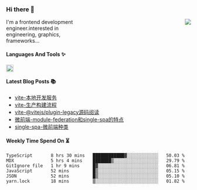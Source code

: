 <!--
**zhaohuanyuu/zhaohuanyuu** is a ✨ _special_ ✨ repository because its `README.md` (this file) appears on your GitHub profile.
-->

### Hi there 👋

<picture>
  <source media="(prefers-color-scheme: dark)" srcset="https://github-readme-stats.vercel.app/api?username=zhaohuanyuu&count_private=true&show_icons=true&theme=city_lights&hide_title=true">
  <img align="right" src="https://github-readme-stats.vercel.app/api?username=zhaohuanyuu&count_private=true&show_icons=true&hide_title=true">
</picture>

<p align="left" style="width:40%">I'm a frontend development engineer.interested in engineering, graphics, frameworks...</p>

#### Languages And Tools ✨

<img align="left" height="20" src="https://skillicons.dev/icons?i=js,ts,nodejs,rust,react,vue,svelte,gatsby,graphql,nestjs" />

</br>

#### Latest Blog Posts 📚
<!-- BLOG-POST-LIST:START -->
- [vite-本地开发服务](https://auu.zone/post/vite-server)
- [vite-生产构建流程](https://auu.zone/post/vite-build)
- [vite-@vitejs/plugin-legacy源码阅读](https://auu.zone/post/vite-legacy)
- [微前端-module-federation和single-spa的特点](https://auu.zone/post/micro-fe)
- [single-spa-微前端种类](https://auu.zone/post/single-spa-note)
<!-- BLOG-POST-LIST:END -->

#### Weekly Time Spend On ⏳
<!--START_SECTION:waka-->

```text
TypeScript       8 hrs 30 mins   ████████████▓░░░░░░░░░░░░   50.03 %
MDX              5 hrs 4 mins    ███████▒░░░░░░░░░░░░░░░░░   29.79 %
GitIgnore file   1 hr 9 mins     █▓░░░░░░░░░░░░░░░░░░░░░░░   06.81 %
JavaScript       52 mins         █▒░░░░░░░░░░░░░░░░░░░░░░░   05.15 %
JSON             52 mins         █▒░░░░░░░░░░░░░░░░░░░░░░░   05.10 %
yarn.lock        18 mins         ▒░░░░░░░░░░░░░░░░░░░░░░░░   01.82 %
```

<!--END_SECTION:waka-->
